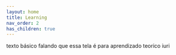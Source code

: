 ```yaml
---
layout: home
title: Learning
nav_order: 2
has_children: true
---
```


texto básico falando que essa tela é para aprendizado teorico iuri